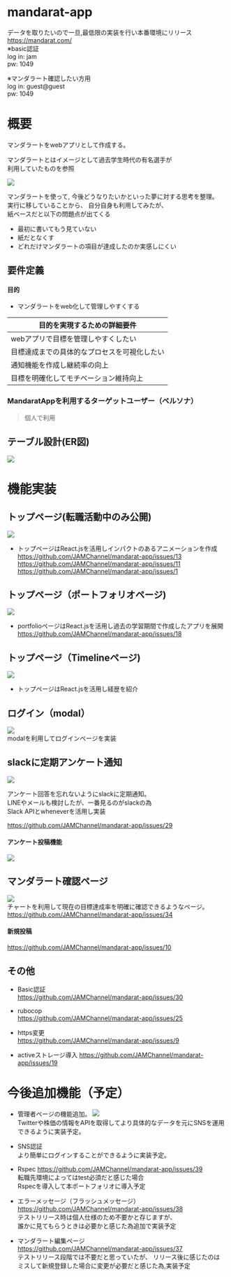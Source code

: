 # mandarat-app
データを取りたいので一旦,最低限の実装を行い本番環境にリリース  
https://mandarat.com/  
※basic認証  
 log in: jam  
 pw: 1049  

※マンダラート確認したい方用  
 log in: guest@guest  
 pw: 1049  



# 概要
マンダラートをwebアプリとして作成する。  

マンダラートとはイメージとして過去学生時代の有名選手が  
利用していたものを参照  

![](https://gyazo.com/913158892ddb012b6fedcfbc25d73139/raw)


マンダラートを使って,
今後どうなりたいかといった夢に対する思考を整理。   
実行に移していることから、
自分自身も利用してみたが、  
紙ベースだと以下の問題点が出てくる  

- 最初に書いてもう見ていない
- 紙だとなくす
- どれだけマンダラートの項目が達成したのか実感しにくい


## 要件定義

#### 目的
- マンダラートをweb化して管理しやすくする  


<table><thead><tr><th>目的を実現するための詳細要件</th></tr></thead><tbody><tr><td>webアプリで目標を管理しやすくしたい</td></tr><tr><td>目標達成までの具体的なプロセスを可視化したい</td></tr><tr><td>通知機能を作成し継続率の向上</td></tr><tr><td>目標を明確化してモチベーション維持向上</td></tr></tbody></table>   



 ### MandaratAppを利用するターゲットユーザー（ペルソナ）
> 個人で利用  



## テーブル設計(ER図)
![](https://gyazo.com/397fe95a28f7bc9010382a59484c5643/raw)  

# 機能実装
## トップページ(転職活動中のみ公開)   
![](https://gyazo.com/7c34d442018987446b94e13275f3aca0/raw)  
- トップページはReact.jsを活用しインパクトのあるアニメーションを作成   
https://github.com/JAMChannel/mandarat-app/issues/13
https://github.com/JAMChannel/mandarat-app/issues/11
https://github.com/JAMChannel/mandarat-app/issues/1



## トップページ（ポートフォリオページ)   
![](https://gyazo.com/a3079fe1c5ca31f7b130747ab73d1745/raw)  
- portfolioページはReact.jsを活用し過去の学習期間で作成したアプリを展開   
https://github.com/JAMChannel/mandarat-app/issues/18     


## トップページ（Timelineページ)
![](https://gyazo.com/5f38be37aa0b1e46276eec9976ffa6ef/raw)  
- トップページはReact.jsを活用し経歴を紹介   

## ログイン（modal）  

![](https://gyazo.com/4c7104f04684d51f52cf9d342ea7e003/raw)  
modalを利用してログインページを実装
## slackに定期アンケート通知
![](https://gyazo.com/405fc829553f6e522e91f9d9e3bb1909/raw)  

アンケート回答を忘れないようにslackに定期通知。  
 LINEやメールも検討したが、一番見るのがslackの為  
 Slack APIとwheneverを活用し実装

https://github.com/JAMChannel/mandarat-app/issues/29


#### アンケート投稿機能
![](https://gyazo.com/6ac92f025ccae21fe17ce59013ecb962/raw)  

## マンダラート確認ページ
![](https://gyazo.com/1f3b2119119a3b85378197fdfce60953/raw)  
チャートを利用して現在の目標達成率を明確に確認できるようなページ。  
https://github.com/JAMChannel/mandarat-app/issues/34

#### 新規投稿
https://github.com/JAMChannel/mandarat-app/issues/10


## その他
- Basic認証  
https://github.com/JAMChannel/mandarat-app/issues/30

- rubocop  
https://github.com/JAMChannel/mandarat-app/issues/25

- https変更  
https://github.com/JAMChannel/mandarat-app/issues/9

- activeストレージ導入
https://github.com/JAMChannel/mandarat-app/issues/19

# 今後追加機能（予定）
- 管理者ページの機能追加。
![](https://gyazo.com/afb44eed35f5e71a75321d4acf267d09/raw)  
Twitterや株価の情報をAPIを取得してより具体的なデータを元にSNSを運用  
できるように実装予定。

- SNS認証  
より簡単にログインすることができるように実装予定。

- Rspec
https://github.com/JAMChannel/mandarat-app/issues/39  
転職先環境によってはtest必須だと感じた場合  
Rspecを導入して本ポートフォリオに導入予定

- エラーメッセージ（フラッシュメッセージ）
https://github.com/JAMChannel/mandarat-app/issues/38  
テストリリース時は個人仕様のため不要かと存じますが、  
誰かに見てもらうときは必要かと感じた為追加で実装予定  


- マンダラート編集ページ  
https://github.com/JAMChannel/mandarat-app/issues/37  
テストリリース段階では不要だと思っていたが、
リリース後に感じたのは  
ミスして新規登録した場合に変更が必要だと感じた為,実装予定  


